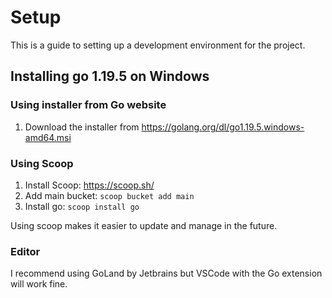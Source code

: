 # Setup
This is a guide to setting up a development environment for the project.

## Installing go 1.19.5 on Windows

### Using installer from Go website
1. Download the installer from https://golang.org/dl/go1.19.5.windows-amd64.msi

### Using Scoop
1. Install Scoop: https://scoop.sh/
2. Add main bucket: `scoop bucket add main`
3. Install go: `scoop install go`

Using scoop makes it easier to update and manage in the future.

### Editor
I recommend using GoLand by Jetbrains but VSCode with the Go extension will work fine.


